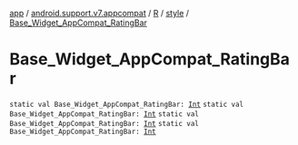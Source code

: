 [app](../../../index.md) / [android.support.v7.appcompat](../../index.md) / [R](../index.md) / [style](index.md) / [Base_Widget_AppCompat_RatingBar](.)

# Base_Widget_AppCompat_RatingBar

`static val Base_Widget_AppCompat_RatingBar: `[`Int`](https://kotlinlang.org/api/latest/jvm/stdlib/kotlin/-int/index.html)
`static val Base_Widget_AppCompat_RatingBar: `[`Int`](https://kotlinlang.org/api/latest/jvm/stdlib/kotlin/-int/index.html)
`static val Base_Widget_AppCompat_RatingBar: `[`Int`](https://kotlinlang.org/api/latest/jvm/stdlib/kotlin/-int/index.html)
`static val Base_Widget_AppCompat_RatingBar: `[`Int`](https://kotlinlang.org/api/latest/jvm/stdlib/kotlin/-int/index.html)
